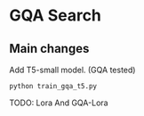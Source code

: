 # GQA Search

## Main changes

Add T5-small model. (GQA tested)


```
python train_gqa_t5.py

```

TODO: Lora And GQA-Lora

